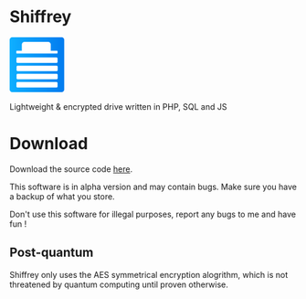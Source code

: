 # Shiffrey
![Shiffrey icon](https://github.com/SultanRancho/Shiffrey/blob/main/content/favicon.png?raw=true)

Lightweight &amp; encrypted drive written in PHP, SQL and JS

# Download
Download the source code [here](https://github.com/SultanRancho/Shiffrey/releases/).

This software is in alpha version and may contain bugs. Make sure you have a backup of what you store.

Don't use this software for illegal purposes, report any bugs to me and have fun !

## Post-quantum
Shiffrey only uses the AES symmetrical encryption alogrithm, which is not threatened by quantum computing until proven otherwise.
